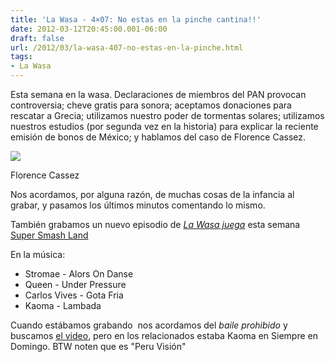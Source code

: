 ```yaml
---
title: 'La Wasa - 4×07: No estas en la pinche cantina!!'
date: 2012-03-12T20:45:00.001-06:00
draft: false
url: /2012/03/la-wasa-407-no-estas-en-la-pinche.html
tags: 
- La Wasa
---
```


Esta semana en la wasa. Declaraciones de miembros del PAN provocan controversia; cheve gratis para sonora; aceptamos donaciones para rescatar a Grecia; utilizamos nuestro poder de tormentas solares; utilizamos nuestros estudios (por segunda vez en la historia) para explicar la reciente emisión de bonos de México; y hablamos del caso de Florence Cassez.  
  

[![](http://pulsociudadano.com/wp-content/uploads/2012/03/Florence-Cassez1.jpg)](http://pulsociudadano.com/wp-content/uploads/2012/03/Florence-Cassez1.jpg)

Florence Cassez

  
  
Nos acordamos, por alguna razón, de muchas cosas de la infancia al grabar, y pasamos los últimos minutos comentando lo mismo.  

  

  
También grabamos un nuevo episodio de [_La Wasa juega_](http://www.youtube.com/playlist?list=PLBC3C8C75B5F3597A) esta semana [Super Smash Land](http://supersmashland.com/)  
  

  

  

En la música:

*   Stromae - Alors On Danse
*   Queen - Under Pressure
*   Carlos Vives - Gota Fria
*   Kaoma - Lambada

  

  

Cuando estábamos grabando  nos acordamos del _baile prohibido_ y buscamos [el video](http://www.youtube.com/watch?v=i8mz9uOvFQA), pero en los relacionados estaba Kaoma en Siempre en Domingo. BTW noten que es "Peru Visión"